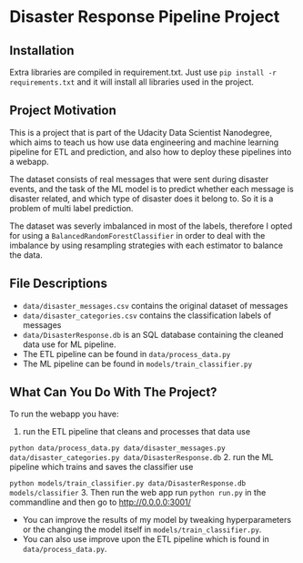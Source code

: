 # Disaster Response Pipeline Project

## Installation

Extra libraries are compiled in requirement.txt. Just use `pip install -r requirements.txt` and it will install all libraries used in the project.

## Project Motivation

This is a project that is part of the Udacity Data Scientist Nanodegree, which aims to teach us how use data engineering and machine learning pipeline for ETL and prediction, and also how to deploy these pipelines into a webapp.

The dataset consists of real messages that were sent during disaster events, and the task of the ML model is to predict whether each message is disaster related, and which type of disaster does it belong to. So it is a problem of multi label prediction.

The dataset was severly imbalanced in most of the labels, therefore I opted for using a `BalancedRandomForestClassifier` in order to deal with the imbalance by using resampling strategies with each estimator to balance the data.


## File Descriptions

* `data/disaster_messages.csv` contains the original dataset of messages
* `data/disaster_categories.csv` contains the classification labels of messages
* `data/DisasterResponse.db` is an SQL database containing the cleaned data use for ML pipeline.
* The ETL pipeline can be found in `data/process_data.py` 
* The ML pipeline can be found in `models/train_classifier.py`

## What Can You Do With The Project?

To run the webapp you have:
1. run the ETL pipeline that cleans and processes that data use 

`python data/process_data.py data/disaster_messages.py data/disaster_categories.py data/DisasterResponse.db`
2. run the ML pipeline which trains and saves the classifier use 

`python models/train_classifier.py data/DisasterResponse.db models/classifier`
3. Then run the web app run `python run.py` in the commandline and then go to http://0.0.0.0:3001/


* You can improve the results of my model by tweaking hyperparameters or the changing the model itself in `models/train_classifier.py`. 
* You can also use improve upon the ETL pipeline which is found in `data/process_data.py`.


